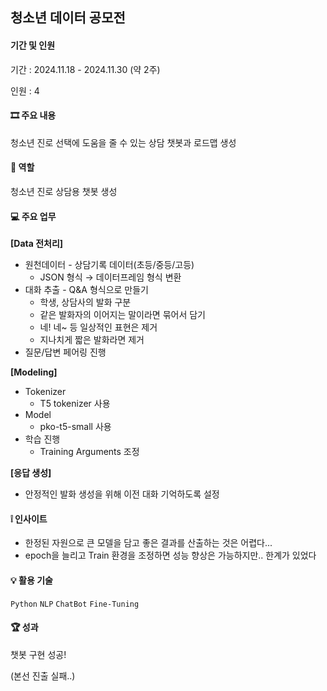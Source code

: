 ## 청소년 데이터 공모전 

#### 기간 및 인원 
기간 : 2024.11.18 - 2024.11.30 (약 2주) 

인원 : 4

#### 🎞 주요 내용 
청소년 진로 선택에 도움을 줄 수 있는 상담 챗봇과 로드맵 생성 

#### 🪪 역할 
청소년 진로 상담용 챗봇 생성 

#### 💻 주요 업무 

**[Data 전처리]**
- 원천데이터 - 상담기록 데이터(초등/중등/고등)
    - JSON 형식 → 데이터프레임 형식 변환
- 대화 추출 - Q&A 형식으로 만들기
    - 학생, 상담사의 발화 구분
    - 같은 발화자의 이어지는 말이라면 묶어서 담기
    - 네! 네~ 등 일상적인 표현은 제거
    - 지나치게 짧은 발화라면 제거
- 질문/답변 페어링 진행

**[Modeling]**
- Tokenizer
    - T5 tokenizer 사용
- Model
    - pko-t5-small 사용
- 학습 진행
    - Training Arguments 조정

**[응답 생성]**
- 안정적인 발화 생성을 위해 이전 대화 기억하도록 설정

#### ❕ 인사이트 
- 한정된 자원으로 큰 모델을 담고 좋은 결과를 산출하는 것은 어렵다...
- epoch을 늘리고 Train 환경을 조정하면 성능 향상은 가능하지만.. 한계가 있었다

#### 💡 활용 기술 
`Python` `NLP` `ChatBot` `Fine-Tuning`

#### 🏆 성과
챗봇 구현 성공! 

(본선 진출 실패..)
